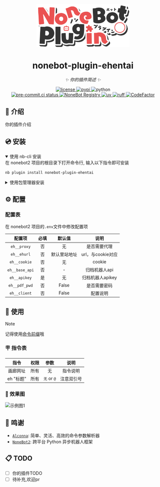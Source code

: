 <!-- markdownlint-disable MD033 MD036 MD041 MD046 -->
<div align="center">
  <a href="https://v2.nonebot.dev/store"><img src="https://github.com/FrostN0v0/nonebot-plugin-template/blob/resources/NoneBotPlugin.svg" width="300"  alt="NoneBotPluginLogo"></a>
  <br>
</div>

<div align="center">

# nonebot-plugin-ehentai

_✨ 你的插件简述 ✨_

<a href="./LICENSE">
    <img src="https://img.shields.io/github/license/MaxCrazy1101/nonebot-plugin-ehentai.svg" alt="license">
</a>
<a href="https://pypi.python.org/pypi/nonebot-plugin-ehentai">
    <img src="https://img.shields.io/pypi/v/nonebot-plugin-ehentai.svg" alt="pypi">
</a>
<img src="https://img.shields.io/badge/python-3.10+-blue.svg" alt="python">
<br>
<a href="https://results.pre-commit.ci/latest/github/MaxCrazy1101/nonebot-plugin-ehentai/master">
    <img src="https://results.pre-commit.ci/badge/github/MaxCrazy1101/nonebot-plugin-ehentai/master.svg" alt="pre-commit.ci status">
</a>
<a href="https://registry.nonebot.dev/plugin/nonebot-plugin-ehentai:nonebot_plugin_example">
  <img src="https://img.shields.io/endpoint?url=https%3A%2F%2Fnbbdg.lgc2333.top%2Fplugin%2Fnonebot-plugin-ehentai" alt="NoneBot Registry" />
</a>
<a href="https://github.com/astral-sh/uv">
    <img src="https://img.shields.io/endpoint?url=https://raw.githubusercontent.com/astral-sh/uv/main/assets/badge/v0.json" alt="uv">
</a>
<a href="https://github.com/astral-sh/ruff">
<img src="https://img.shields.io/endpoint?url=https://raw.githubusercontent.com/charliermarsh/ruff/main/assets/badge/v2.json" alt="ruff">
</a>
<a href="https://www.codefactor.io/repository/github/MaxCrazy1101/nonebot-plugin-ehentai"><img src="https://www.codefactor.io/repository/github/MaxCrazy1101/nonebot-plugin-ehentai/badge" alt="CodeFactor" />
</a>

</div>

## 📖 介绍

你的插件介绍

## 💿 安装

<details open>
<summary>使用 nb-cli 安装</summary>
在 nonebot2 项目的根目录下打开命令行, 输入以下指令即可安装

    nb plugin install nonebot-plugin-ehentai

</details>

<details>
<summary>使用包管理器安装</summary>
在 nonebot2 项目的插件目录下, 打开命令行, 根据你使用的包管理器, 输入相应的安装命令

<details>
<summary>pip</summary>

    pip install nonebot-plugin-ehentai
</details>
<details>
<summary>pdm</summary>

    pdm add nonebot-plugin-ehentai
</details>
<details>
<summary>poetry</summary>

    poetry add nonebot-plugin-ehentai
</details>
<details>
<summary>conda</summary>

    conda install nonebot-plugin-ehentai
</details>

打开 nonebot2 项目根目录下的 `pyproject.toml` 文件, 在 `[tool.nonebot]` 部分追加写入

    plugins = ["nonebot_plugin_ehentai"]

</details>

## ⚙️ 配置

### 配置表

在 nonebot2 项目的`.env`文件中修改配置项

| 配置项 | 必填 | 默认值 | 说明 |
|:-----:|:----:|:----:|:----:|
| `eh__proxy` | 否 | 无 | 是否需要代理 |
| `eh__ehurl` | 否 | 默认里站地址 | url，与cookie对应 |
| `eh__cookie` | 否 | 无 | cookie |
| `eh__base_api` | 否 | - | 归档机器人api |
| `eh__apikey` | 是 | 无 | 归档机器人apikey |
| `eh__pdf_pwd` | 否 | False | 是否需要密码 |
| `eh__client` | 否 | False | 配置说明 |

## 🎉 使用

> [!NOTE]
> 记得使用[命令前缀](https://nonebot.dev/docs/appendices/config#command-start-%E5%92%8C-command-separator)哦

### 🪧 指令表

| 指令 | 权限 | 参数 | 说明 |
|:-----:|:----:|:----:|:----:|
| 画廊网址 | 所有 | 无 | 指令说明 |
| eh "标题" | 所有 | `无` or `@` | 注意双引号 |

### 📸 效果图

![示例图1](docs/example-1.png)

## 💖 鸣谢

- [`Alconna`](https://github.com/ArcletProject/Alconna): 简单、灵活、高效的命令参数解析器
- [`NoneBot2`](https://nonebot.dev/): 跨平台 Python 异步机器人框架

## 📋 TODO

- [ ] 你的插件TODO
- [ ] 待补充,欢迎pr
